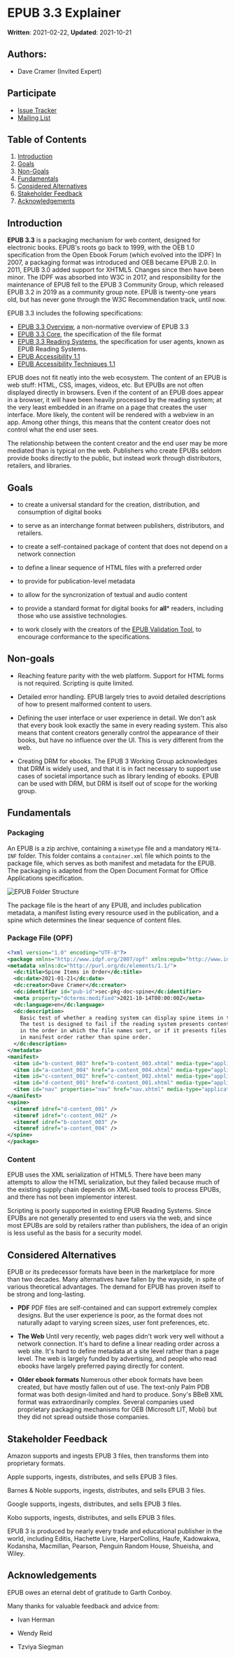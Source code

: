 # EPUB 3.3 Explainer

**Written**: 2021-02-22, **Updated**: 2021-10-21 

## Authors:

 * Dave Cramer (Invited Expert)
 
## Participate

 * [Issue Tracker](https://github.com/w3c/epub-specs/issues)
 * [Mailing List](https://lists.w3.org/Archives/Public/public-epub-wg/)
 
## Table of Contents

1. [Introduction](#introduction)
2. [Goals](#goals)
3. [Non-Goals](#non-goals)
4. [Fundamentals](#fundamentals)
5. [Considered Alternatives](#considered-alternatives)
6. [Stakeholder Feedback](#stakeholder-feedback)
7. [Acknowledgements](#acknowledgements)
 
## Introduction

**EPUB 3.3** is a packaging mechanism for web content, designed for electronic books. EPUB's roots go back to 1999, with the OEB 1.0 specification from the Open Ebook Forum (which evolved into the IDPF) In 2007, a packaging format was introduced and OEB became EPUB 2.0. In 2011, EPUB 3.0 added support for XHTML5. Changes since then have been minor. The IDPF was absorbed into W3C in 2017, and responsibility for the maintenance of EPUB fell to the EPUB 3 Community Group, which released EPUB 3.2 in 2019 as a community group note. EPUB is twenty-one years old, but has never gone through the W3C Recommendation track, until now. 

EPUB 3.3 includes the following specifications:

* [EPUB 3.3 Overview](https://w3c.github.io/epub-specs/epub33/overview/), a non-normative overview of EPUB 3.3
* [EPUB 3.3 Core](https://w3c.github.io/epub-specs/epub33/core/), the specification of the file format
* [EPUB 3.3 Reading Systems](https://w3c.github.io/epub-specs/epub33/rs/), the specification for user agents, known as EPUB Reading Systems. 
* [EPUB Accessibility 1.1](https://w3c.github.io/epub-specs/epub33/a11y/)
* [EPUB Accessibility Techniques 1.1](https://w3c.github.io/epub-specs/epub33/a11y-tech/)

EPUB does not fit neatly into the web ecosystem. The content of an EPUB is web stuff: HTML, CSS, images, videos, etc. But EPUBs are not often displayed directly in browsers. Even if the content of an EPUB does appear in a browser, it will have been heavily processed by the reading system; at the very least embedded in an iframe on a page that creates the user interface. More likely, the content will be rendered with a webview in an app. Among other things, this means that the content creator does not control what the end user sees. 

The relationship between the content creator and the end user may be more mediated than is typical on the web. Publishers who create EPUBs seldom provide books directly to the public, but instead work through distributors, retailers, and libraries. 



## Goals

* to create a universal standard for the creation, distribution, and consumption of digital books

* to serve as an interchange format between publishers, distributors, and retailers. 

* to create a self-contained package of content that does not depend on a network connection

* to define a linear sequence of HTML files with a preferred order

* to provide for publication-level metadata

* to allow for the syncronization of textual and audio content

* to provide a standard format for digital books for **all*** readers, including those who use assistive technologies.

* to work closely with the creators of the [EPUB Validation Tool](https://github.com/w3c/epubcheck), to encourage conformance to the specifications. 

## Non-goals

* Reaching feature parity with the web platform. Support for HTML forms is not required. Scripting is quite limited. 

* Detailed error handling. EPUB largely tries to avoid detailed descriptions of how to present malformed content to users. 

* Defining the user interface or user experience in detail. We don't ask that every book look exactly the same in every reading system. This also means that content creators generally control the appearance of their books, but have no influence over the UI. This is very different from the web. 

* Creating DRM for ebooks. The EPUB 3 Working Group acknowledges that DRM is widely used, and that it is in fact necessary to support use cases of societal importance such as library lending of ebooks. EPUB can be used with DRM, but DRM is itself out of scope for the working group.

## Fundamentals


### Packaging

An EPUB is a zip archive, containing a `mimetype` file and a mandatory `META-INF` folder. This folder contains a `container.xml` file which points to the package file, which serves as both manifest and metadata for the EPUB. The packaging is adapted from the Open Document Format for Office Applications specification.


![EPUB Folder Structure](epub-folder-structure.png) 

The package file is the heart of any EPUB, and includes publication metadata, a manifest listing every resource used in the publication, and a spine which determines the linear sequence of content files. 

### Package File (OPF)

```xml
<?xml version="1.0" encoding="UTF-8"?>
<package xmlns="http://www.idpf.org/2007/opf" xmlns:epub="http://www.idpf.org/2007/ops" version="3.0" xml:lang="en" unique-identifier="pub-id">
<metadata xmlns:dc="http://purl.org/dc/elements/1.1/">
  <dc:title>Spine Items in Order</dc:title>
  <dc:date>2021-01-21</dc:date>
  <dc:creator>Dave Cramer</dc:creator>
  <dc:identifier id="pub-id">sec-pkg-doc-spine</dc:identifier>
  <meta property="dcterms:modified">2021-10-14T00:00:00Z</meta>
  <dc:language>en</dc:language>
  <dc:description>
    Basic test of whether a reading system can display spine items in the correct order. 
    The test is designed to fail if the reading system presents content 
    in the order in which the file names sort, or if it presents files 
    in manifest order rather than spine order.
  </dc:description> 
</metadata>
<manifest>
  <item id="b-content_003" href="b-content_003.xhtml" media-type="application/xhtml+xml" />
  <item id="a-content_004" href="a-content_004.xhtml" media-type="application/xhtml+xml" />
  <item id="c-content_002" href="c-content_002.xhtml" media-type="application/xhtml+xml" />
  <item id="d-content_001" href="d-content_001.xhtml" media-type="application/xhtml+xml" />
  <item id="nav" properties="nav" href="nav.xhtml" media-type="application/xhtml+xml" />
</manifest>
<spine>
  <itemref idref="d-content_001" />
  <itemref idref="c-content_002" />
  <itemref idref="b-content_003" />
  <itemref idref="a-content_004" />
</spine>
</package>
```

### Content

EPUB uses the XML serialization of HTML5. There have been many attempts to allow the HTML serialization, but they failed because much of the existing supply chain depends on XML-based tools to process EPUBs, and there has not been implementor interest. 

Scripting is poorly supported in existing EPUB Reading Systems. Since EPUBs are not generally presented to end users via the web, and since most EPUBs are sold by retailers rather than publishers, the idea of an origin is less useful as the basis for a security model. 



## Considered Alternatives

EPUB or its predecessor formats have been in the marketplace for more than two decades. Many alternatives have fallen by the wayside, in spite of various theoretical advantages. The demand for EPUB has proven itself to be strong and long-lasting. 

* **PDF** PDF files are self-contained and can support extremely complex designs. But the user experience is poor, as the format does not naturally adapt to varying screen sizes, user font preferences, etc.

* **The Web** Until very recently, web pages didn't work very well without a network connection. It's hard to define a linear reading order across a web site. It's hard to define metadata at a site level rather than a page level. The web is largely funded by advertising, and people who read ebooks have largely preferred paying directly for content. 

* **Older ebook formats** Numerous other ebook formats have been created, but have mostly fallen out of use. The text-only Palm PDB format was both design-limited and hard to produce. Sony's BBeB XML format was extraordinarily complex. Several companies used proprietary packaging mechanisms for OEB (Microsoft LIT, Mobi) but they did not spread outside those companies. 


## Stakeholder Feedback

Amazon supports and ingests EPUB 3 files, then transforms them into proprietary formats.

Apple supports, ingests, distributes, and sells EPUB 3 files.

Barnes & Noble supports, ingests, distributes, and sells EPUB 3 files.

Google supports, ingests, distributes, and sells EPUB 3 files.

Kobo supports, ingests, distributes, and sells EPUB 3 files.

EPUB 3 is produced by nearly every trade and educational publisher in the world, including Editis, Hachette Livre, HarperCollins, Haufe, Kadowakwa, Kodansha, Macmillan, Pearson, Penguin Random House, Shueisha, and Wiley. 

## Acknowledgements

EPUB owes an eternal debt of gratitude to Garth Conboy.

Many thanks for valuable feedback and advice from:

* Ivan Herman

* Wendy Reid

* Tzviya Siegman







